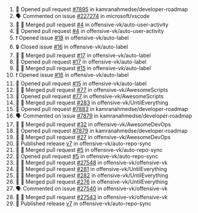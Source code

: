 <!--START_SECTION:activity-->
1. 💪 Opened pull request [#7895](https://github.com/kamranahmedse/developer-roadmap/pull/7895) in kamranahmedse/developer-roadmap
2. 🗣 Commented on issue [#227274](https://github.com/microsoft/vscode/issues/227274#issuecomment-2547967316) in microsoft/vscode
3. 🎉 🎉 Merged pull request [#4](https://github.com/offensive-vk/auto-user-activity/pull/4) in offensive-vk/auto-user-activity
4. 💪 Opened pull request [#4](https://github.com/offensive-vk/auto-user-activity/pull/4) in offensive-vk/auto-user-activity
5. ❗ Opened issue [#18](https://github.com/offensive-vk/auto-label/issues/18) in offensive-vk/auto-label
6. 🔒 Closed issue [#16](https://github.com/offensive-vk/auto-label/issues/16) in offensive-vk/auto-label
7. 🎉 🎉 Merged pull request [#17](https://github.com/offensive-vk/auto-label/pull/17) in offensive-vk/auto-label
8. 💪 Opened pull request [#17](https://github.com/offensive-vk/auto-label/pull/17) in offensive-vk/auto-label
9. 🎉 🎉 Merged pull request [#15](https://github.com/offensive-vk/auto-label/pull/15) in offensive-vk/auto-label
10. ❗ Opened issue [#16](https://github.com/offensive-vk/auto-label/issues/16) in offensive-vk/auto-label
11. 💪 Opened pull request [#15](https://github.com/offensive-vk/auto-label/pull/15) in offensive-vk/auto-label
12. 🎉 🎉 Merged pull request [#77](https://github.com/offensive-vk/AwesomeScripts/pull/77) in offensive-vk/AwesomeScripts
13. 💪 Opened pull request [#77](https://github.com/offensive-vk/AwesomeScripts/pull/77) in offensive-vk/AwesomeScripts
14. 🎉 🎉 Merged pull request [#283](https://github.com/offensive-vk/UntilEverything/pull/283) in offensive-vk/UntilEverything
15. 💪 Opened pull request [#7883](https://github.com/kamranahmedse/developer-roadmap/pull/7883) in kamranahmedse/developer-roadmap
16. 🗣 Commented on issue [#7879](https://github.com/kamranahmedse/developer-roadmap/pull/7879#issuecomment-2543019254) in kamranahmedse/developer-roadmap
17. 🎉 🎉 Merged pull request [#32](https://github.com/offensive-vk/AwesomeDevOps/pull/32) in offensive-vk/AwesomeDevOps
18. 💪 Opened pull request [#7879](https://github.com/kamranahmedse/developer-roadmap/pull/7879) in kamranahmedse/developer-roadmap
19. 🎉 🎉 Merged pull request [#27](https://github.com/offensive-vk/AwesomeDevOps/pull/27) in offensive-vk/AwesomeDevOps
20. 🚀 Published release [v7](https://github.com/offensive-vk/auto-repo-sync/releases/tag/v7) in offensive-vk/auto-repo-sync
21. 🎉 🎉 Merged pull request [#5](https://github.com/offensive-vk/auto-repo-sync/pull/5) in offensive-vk/auto-repo-sync
22. 💪 Opened pull request [#5](https://github.com/offensive-vk/auto-repo-sync/pull/5) in offensive-vk/auto-repo-sync
23. 🎉 🎉 Merged pull request [#27548](https://github.com/offensive-vk/offensive-vk/pull/27548) in offensive-vk/offensive-vk
24. 🎉 🎉 Merged pull request [#281](https://github.com/offensive-vk/UntilEverything/pull/281) in offensive-vk/UntilEverything
25. 🎉 🎉 Merged pull request [#282](https://github.com/offensive-vk/UntilEverything/pull/282) in offensive-vk/UntilEverything
26. 🎉 🎉 Merged pull request [#276](https://github.com/offensive-vk/UntilEverything/pull/276) in offensive-vk/UntilEverything
27. 🗣 Commented on issue [#27540](https://github.com/offensive-vk/offensive-vk/pull/27540#issuecomment-2536092395) in offensive-vk/offensive-vk
28. 🎉 🎉 Merged pull request [#27543](https://github.com/offensive-vk/offensive-vk/pull/27543) in offensive-vk/offensive-vk
29. 🚀 Published release [v7](https://github.com/offensive-vk/auto-repo-sync/releases/tag/v7) in offensive-vk/auto-repo-sync
<!--END_SECTION:activity-->